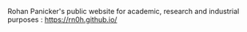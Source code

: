 Rohan Panicker's public website for academic, research and industrial purposes : https://rn0h.github.io/